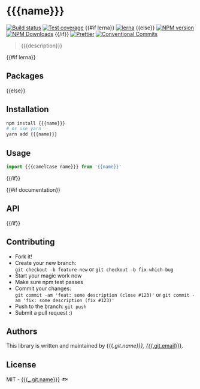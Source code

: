 # {{{name}}}

[![Build status](https://img.shields.io/travis/{{{_.git.name}}}/{{{name}}}/master.svg?style=flat-square)](https://travis-ci.com/{{{_.git.name}}}/{{{name}}})
[![Test coverage](https://img.shields.io/codecov/c/github/{{{_.git.name}}}/{{{name}}}.svg?style=flat-square)](https://codecov.io/github/{{{_.git.name}}}/{{{name}}}?branch=master)
{{#if lerna}}
[![lerna](https://img.shields.io/badge/maintained%20with-lerna-cc00ff.svg?style=flat-square)](https://lernajs.io/)
{{else}}
[![NPM version](https://img.shields.io/npm/v/{{{name}}}.svg?style=flat-square)](https://www.npmjs.com/package/{{{name}}})
[![NPM Downloads](https://img.shields.io/npm/dm/{{{name}}}.svg?style=flat-square&maxAge=43200)](https://www.npmjs.com/package/{{{name}}})
{{/if}}
[![Prettier](https://img.shields.io/badge/code_style-prettier-ff69b4.svg?style=flat-square)](https://prettier.io/)
[![Conventional Commits](https://img.shields.io/badge/Conventional%20Commits-1.0.0-yellow.svg?style=flat-square)](https://conventionalcommits.org)

> {{{description}}}

{{#if lerna}}
## Packages
{{else}}
## Installation

```bash
npm install {{{name}}}
# or use yarn
yarn add {{{name}}}
```

## Usage

```javascript
import {{{camelCase name}}} from '{{name}}'
```
{{/if}}

{{#if documentation}}

## API

{{/if}}

## Contributing

- Fork it!
- Create your new branch:  
  `git checkout -b feature-new` or `git checkout -b fix-which-bug`
- Start your magic work now
- Make sure npm test passes
- Commit your changes:  
  `git commit -am 'feat: some description (close #123)'` or `git commit -am 'fix: some description (fix #123)'`
- Push to the branch: `git push`
- Submit a pull request :)

## Authors

This library is written and maintained by {{{_.git.name}}}, <a href="mailto:{{{_.git.email}}}">{{{_.git.email}}}</a>.

## License

MIT - [{{{_.git.name}}}](https://github.com/{{{_.git.name}}}) 🐟
